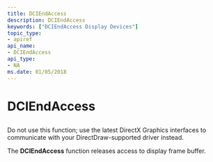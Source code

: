 ```yaml
---
title: DCIEndAccess
description: DCIEndAccess
keywords: ["DCIEndAccess Display Devices"]
topic_type:
- apiref
api_name:
- DCIEndAccess
api_type:
- NA
ms.date: 01/05/2018
---
```


# DCIEndAccess


## <span id="ddk_dciendaccess_gg"></span><span id="DDK_DCIENDACCESS_GG"></span>


Do not use this function; use the latest DirectX Graphics interfaces to communicate with your DirectDraw-supported driver instead.

The **DCIEndAccess** function releases access to display frame buffer.

 

 





